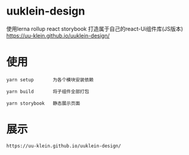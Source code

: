 <!--
 * @Author: Klien
 * @Date: 2021-07-10 13:29:16
 * @LastEditTime: 2021-07-10 13:58:16
 * @LastEditors: Klien
-->
# uuklein-design
使用lerna rollup react storybook 打造属于自己的react-Ui组件库(JS版本)
https://uu-klein.github.io/uuklein-design/



# 使用
    yarn setup       为各个模块安装依赖

    yarn build       将子组件全部打包

    yarn storybook   静态展示页面
    
# 展示
    https://uu-klein.github.io/uuklein-design/
